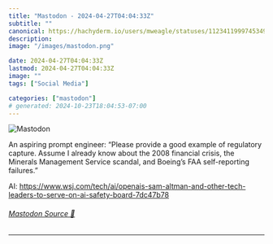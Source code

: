 ```yaml
---
title: "Mastodon - 2024-04-27T04:04:33Z"
subtitle: ""
canonical: https://hachyderm.io/users/mweagle/statuses/112341199974534941
description:
image: "/images/mastodon.png"

date: 2024-04-27T04:04:33Z
lastmod: 2024-04-27T04:04:33Z
image: ""
tags: ["Social Media"]

categories: ["mastodon"]
# generated: 2024-10-23T18:04:53-07:00
---
```

![Mastodon](/images/mastodon.png)

<p>An aspiring prompt engineer: “Please provide a good example of regulatory capture. Assume I already know about the 2008 financial crisis, the Minerals Management Service scandal, and Boeing’s FAA self-reporting failures.”</p><p>AI: <a href="https://www.wsj.com/tech/ai/openais-sam-altman-and-other-tech-leaders-to-serve-on-ai-safety-board-7dc47b78" target="_blank" rel="nofollow noopener noreferrer" translate="no"><span class="invisible">https://www.</span><span class="ellipsis">wsj.com/tech/ai/openais-sam-al</span><span class="invisible">tman-and-other-tech-leaders-to-serve-on-ai-safety-board-7dc47b78</span></a></p>


###### [Mastodon Source 🐘](https://hachyderm.io/@mweagle/112341199974534941)

___
